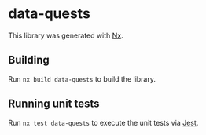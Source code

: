 # data-quests

This library was generated with [Nx](https://nx.dev).

## Building

Run `nx build data-quests` to build the library.

## Running unit tests

Run `nx test data-quests` to execute the unit tests via [Jest](https://jestjs.io).
